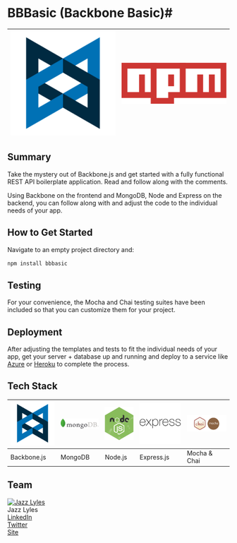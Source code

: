 # BBBasic (Backbone Basic)#
<img src="./imgs/Backbone_logo.png"> | <img src="./imgs/npm_logo.png">|
--- | --- |
## Summary ##
Take the mystery out of Backbone.js and get started with a fully functional REST API boilerplate application. Read and follow along with the comments. 

Using Backbone on the frontend and MongoDB, Node and Express on the backend, you can follow along with and adjust the code to the individual needs of your app. 

## How to Get Started ##

Navigate to an empty project directory and: 

```sh
npm install bbbasic
```

## Testing ##
For your convenience, the Mocha and Chai testing suites have been included so that you can customize them for your project. 

## Deployment ##
After adjusting the templates and tests to fit the individual needs of your app, get your server + database up and running and deploy to a service like [Azure](https://azure.microsoft.com/en-us/get-started/) or [Heroku](https://devcenter.heroku.com/start) to complete the process.

## Tech Stack ##
<img src="./imgs/Backbone_logo.png">|<img src="./imgs/MongoDB-Logo.png">|<img src="./imgs/node_logo.png">|<img src="./imgs/express-logo.png">|<img src="./imgs/mocha_chai_logo.png">|
--- | --- | --- | --- | --- |
Backbone.js|MongoDB|Node.js|Express.js|Mocha & Chai|

## Team ##
[![Jazz Lyles](https://avatars2.githubusercontent.com/u/10368585?v=3&s=460)](https://github.com/existenzial) <br>Jazz Lyles
<br>[LinkedIn](https://www.linkedin.com/in/jazzlyles)
<br>[Twitter](https://twitter.com/JazzLyles)
<br>[Site](http://jazzlyles.com)